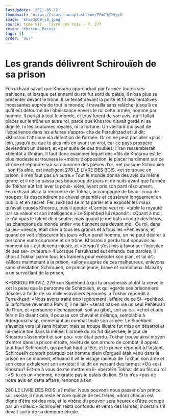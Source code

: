 ```yaml
---
lastUpdate: '2021-05-22'
thumbnail: 'https://source.unsplash.com/EFm7JpD9jy8'
image: 'EFm7JpD9jy8.jpeg'
source: tome VII - livre des rois - P. 277
reign: 'Khosrou Parviz'
tags: []
order: '067'
---
```


# Les grands délivrent Schirouïeh de sa prison

Ferrukhzad savait que Khosrou apprendrait par l’armée toutes ses trahisons, et lorsque cet ennemi
du roi fut sorti du palais, il n’osa plus se présenter devant le trône. Il se tenait devant la porte et fit des tentatives incessantes auprès de tout le monde; il travailla sans relâche, jusqu’à ce qu’il eût détourné
de l’obéissance envers le roi cette armée, homme par
homme. Il parlait à tout le monde, et tous furent de son avis, qu’il fallait placer sur le trône un autre
roi, parce que Khosrou n’avait gardé ni sa dignité,
ni les coutumes royales, ni la fortune. Un vieillard qui avait de l’expérience dans les alfaires s’appro-
cha de Ferrukhzad et lui dit: «Khosrou t’attribue
«la défection de l’armée. Or on ne peut pas aller
«plus loin, jusqu’à ce que tu aies mis en avant un «roi, car ce pays prospère deviendrait un désert, et «par suite de ces troubles, l’Iran ressemblerait «bientôt à l’Aniran. Il faut donc examiner lequel des
«fils de Khosrou est le plus modeste et trouvera le «moins d’opposition, le placer hardiment sur ce «trône et répandre sur sa couronne des pièces d’or;
«et puisque Schirouîeh , son fils aîné, est intelligent
278 LE LIVRE DES BOIS.
«et se trouve en prison, il n’en faut pas un autre.»
Tout le monde donna des avis du même genre, et il ne se passa pas beaucoup de jours ni de nuits avant que l’armée de Tokhar eût fait lever la pous-
sière, ayant pris son parti résolument. Ferrukhzad
alla à la rencontre de Tokhar, accompagné de beau-
coup de troupes; ils descendirent de cheval ensemble
et causèrent longuement en public et en secret. Fer.
rukhzad se mità parler et à exposer les maux qu’avait
causés Khosrou, puis il ajouta: «L’armée veut ré-
«tablir la royauté par sa valeur et son intelligence.»
Le Sipehbed lui répondit : «Quant à moi, je n’ai
«pas le talent de discuter; mais quand je me bats
«contre des héros, les champions du monde entier
«ne tiennent pas devant moi. Ce roi, dans sa jeu-
«nesse, était cher à tous les grands et à tous les
«Pehlevans, et quand on voit s’obscurcir les jours
«d’un pareil homme, on ne peut désirer à personne
«une couronne et un trône. Khosrou a perdu tout
«pouvoir au moment où il est devenu injuste, et «lorsqu’il s’est mis à favoriser l’injustice de ses ser-
«viteurs.» 4
Lorsque Ferrukhzad eut entendu ces paroles, il
choisit Tokhar parmi tous les Iraniens pour exécuter son plan, et lui dit : «Allons maintenant à la prison, «allons auprès de ces malheureux, enlevons sans «hésitation Schirouïeh, ce prince jeune, brave et «ambitieux. Maisril y a un surveillant de la prison,

KHOSROU PARVIZ. 279 «un Sipehbed à qui tu arracherais plutôt la cervelle
«et la peau que la personne de Schirouïeh, et qui «garde ses prisonniers désolés à l’aide de six mille «cavaliers éprouvés. a Tokhar répondit à Ferrukhzad:
«Nous avons traité trop légèrement l’affaire de ce Si- «pehbed. Si la fortune revenait à Parviz, il ne lais- «serait pas en vie un seul Pehlewan de l’Iran, et «personne n’échapperait, soit au gibet, soit au ca- «chot et aux fers.n
En disant cela, il poussa son cheval et s’élança, semblable à Adergouschasp, emmenant au combat toute son armée. Le Sipehbed s’avança vers lui sans hésiter; mais sa troupe illustre fut mise en désarroi
et lui-même tué dans la mêlée. L’armée du roi fut
dispersée; le jour de Khosrou s’assombrit et son pou-
voir était perdu.
Tokhar trouva ainsi moyen d’entrer dans la prison étroite, revêtu de son armure de combat; il appela tout haut Schirouïeh, qui portait haut la tête, et le prince répondit à l’instant. Schiroueïh comprit pourquoi cet homme plein d’orgueil était venu dans
la prison en ce moment, ethuand il vit le visage radieux de Tokhar, son âme et son cœur exhalèrent
son anxiété; il lui dit en versant des larmes: «Où
«est Khosrou? Est-ce à vous de me mettre en li- «berté?n Tokhar dit au fils du roi : «Si tu es un «homme, ne gratte pas le palais du lion. Si tu n’es
«pas de notre avis en cette affaire, renonce à t’en

280 LE LIVRE DES ROIS.
a? mêler. Nous pouvons nous passer d’un prince sur
«seize; il nous reste encore quinze de tes frères, «dont chacun est digne d’être roi des rois, et le «trône du pouvoir sera heureux d’être occupé par un «d’eux.» Schirouïeh resta confondu et versa des larmes, incertain s’il devait sortir de sa demeure étroite.
